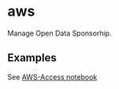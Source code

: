 # aws
Manage Open Data Sponsorhip.

## Examples

See [AWS-Access notebook](https://wcrp-cordex.github.io/cordex-tutorials/aws-access.html)

